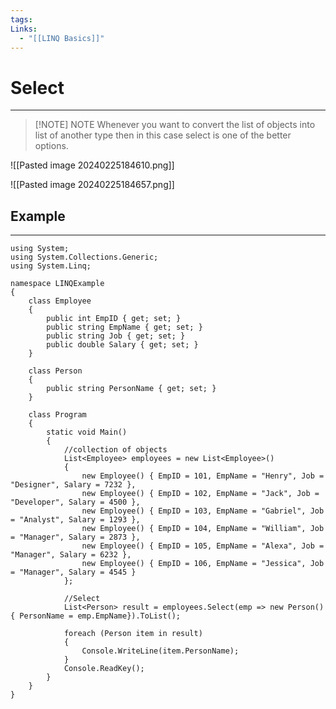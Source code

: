 ```yaml
---
tags: 
Links:
  - "[[LINQ Basics]]"
---
```


# Select
---

> [!NOTE] NOTE
> Whenever you want to convert the list of objects into list of another type then in this case select is one of the better options.

![[Pasted image 20240225184610.png]]

![[Pasted image 20240225184657.png]]

## Example
---

```CSharp
using System;
using System.Collections.Generic;
using System.Linq;

namespace LINQExample
{
	class Employee
	{
		public int EmpID { get; set; }
		public string EmpName { get; set; }
		public string Job { get; set; }
		public double Salary { get; set; }
	}

	class Person
	{
		public string PersonName { get; set; }
	}

	class Program
	{
		static void Main()
		{
			//collection of objects
			List<Employee> employees = new List<Employee>()
			{
				new Employee() { EmpID = 101, EmpName = "Henry", Job = "Designer", Salary = 7232 },
				new Employee() { EmpID = 102, EmpName = "Jack", Job = "Developer", Salary = 4500 },
				new Employee() { EmpID = 103, EmpName = "Gabriel", Job = "Analyst", Salary = 1293 },
				new Employee() { EmpID = 104, EmpName = "William", Job = "Manager", Salary = 2873 },
				new Employee() { EmpID = 105, EmpName = "Alexa", Job = "Manager", Salary = 6232 },
				new Employee() { EmpID = 106, EmpName = "Jessica", Job = "Manager", Salary = 4545 }
			};

			//Select
			List<Person> result = employees.Select(emp => new Person() { PersonName = emp.EmpName}).ToList();
	
			foreach (Person item in result)
			{
				Console.WriteLine(item.PersonName);
			}
			Console.ReadKey();
		}
	}
}
```














